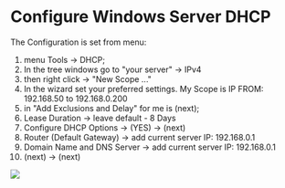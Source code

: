# Configure Windows Server DHCP

The Configuration is set from menu:

1) menu Tools -> DHCP;
2) In the tree windows go to "your server" -> IPv4
3) then right click -> "New Scope ..."
4) In the wizard set your preferred settings.
My Scope is IP FROM: 192.168.50 to  192.168.0.200
5) in "Add Exclusions and Delay" for me is (next);
6) Lease Duration -> leave default - 8 Days
7) Configure DHCP Options -> (YES) -> (next)
8) Router (Default Gateway) -> add current server IP: 192.168.0.1
9) Domain Name and DNS Server -> add current server IP: 192.168.0.1
10) (next) -> (next)

![](https://www.bachvarova.com/__git/install_windows_server_virtualbox/dhcp.jpg)

